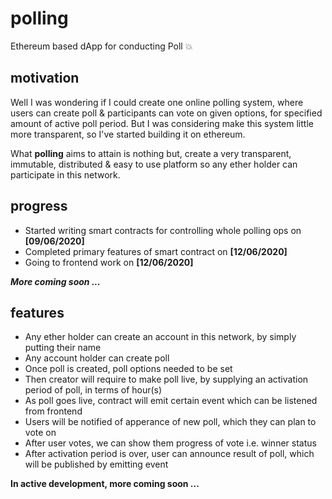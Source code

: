 # polling
Ethereum based dApp for conducting Poll :boom:

## motivation

Well I was wondering if I could create one online polling system, where users can create poll & participants can vote on given options, for specified amount of active poll period. But I was considering make this system little more transparent, so I've started building it on ethereum.

What **polling** aims to attain is nothing but, create a very transparent, immutable, distributed & easy to use platform so any ether holder can participate in this network.

## progress

- Started writing smart contracts for controlling whole polling ops on **[09/06/2020]**
- Completed primary features of smart contract on **[12/06/2020]**
- Going to frontend work on **[12/06/2020]**

_**More coming soon ...**_

## features

- Any ether holder can create an account in this network, by simply putting their name
- Any account holder can create poll
- Once poll is created, poll options needed to be set
- Then creator will require to make poll live, by supplying an activation period of poll, in terms of hour(s)
- As poll goes live, contract will emit certain event which can be listened from frontend
- Users will be notified of apperance of new poll, which they can plan to vote on
- After user votes, we can show them progress of vote i.e. winner status
- After activation period is over, user can announce result of poll, which will be published by emitting event


**In active development, more coming soon ...**
